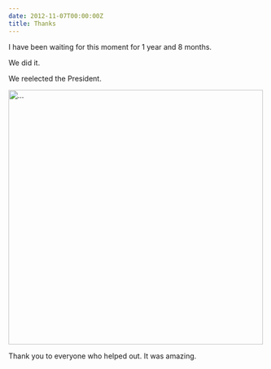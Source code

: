 ```yaml
---
date: 2012-11-07T00:00:00Z
title: Thanks
---
```


I have been waiting for this moment for 1 year and 8 months.

We did it. 

We reelected the President. 

<a href="http://www.flickr.com/photos/natatwo/8172451244/" title="... by nata2, on Flickr"><img src="http://farm9.staticflickr.com/8481/8172451244_69b2f80765.jpg" width="500" height="500" alt="..."></a>

Thank you to everyone who helped out. It was amazing. 


